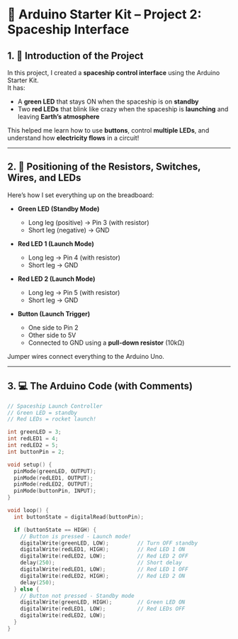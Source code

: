 # 🚀 Arduino Starter Kit – Project 2: Spaceship Interface

## 1. 🌟 Introduction of the Project

In this project, I created a **spaceship control interface** using the Arduino Starter Kit.  
It has:

- A **green LED** that stays ON when the spaceship is on **standby**
- Two **red LEDs** that blink like crazy when the spaceship is **launching** and leaving **Earth’s atmosphere**

This helped me learn how to use **buttons**, control **multiple LEDs**, and understand how **electricity flows** in a circuit!

---

## 2. 🔌 Positioning of the Resistors, Switches, Wires, and LEDs

Here’s how I set everything up on the breadboard:

- **Green LED (Standby Mode)**
  - Long leg (positive) → Pin 3 (with resistor)
  - Short leg (negative) → GND

- **Red LED 1 (Launch Mode)**
  - Long leg → Pin 4 (with resistor)
  - Short leg → GND

- **Red LED 2 (Launch Mode)**
  - Long leg → Pin 5 (with resistor)
  - Short leg → GND

- **Button (Launch Trigger)**
  - One side to Pin 2
  - Other side to 5V
  - Connected to GND using a **pull-down resistor** (10kΩ)

Jumper wires connect everything to the Arduino Uno.

---

## 3. 💻 The Arduino Code (with Comments)

```cpp
// Spaceship Launch Controller
// Green LED = standby
// Red LEDs = rocket launch!

int greenLED = 3;
int redLED1 = 4;
int redLED2 = 5;
int buttonPin = 2;

void setup() {
  pinMode(greenLED, OUTPUT);
  pinMode(redLED1, OUTPUT);
  pinMode(redLED2, OUTPUT);
  pinMode(buttonPin, INPUT);
}

void loop() {
  int buttonState = digitalRead(buttonPin);

  if (buttonState == HIGH) {
    // Button is pressed - Launch mode!
    digitalWrite(greenLED, LOW);         // Turn OFF standby
    digitalWrite(redLED1, HIGH);         // Red LED 1 ON
    digitalWrite(redLED2, LOW);          // Red LED 2 OFF
    delay(250);                          // Short delay
    digitalWrite(redLED1, LOW);          // Red LED 1 OFF
    digitalWrite(redLED2, HIGH);         // Red LED 2 ON
    delay(250);
  } else {
    // Button not pressed - Standby mode
    digitalWrite(greenLED, HIGH);        // Green LED ON
    digitalWrite(redLED1, LOW);          // Red LEDs OFF
    digitalWrite(redLED2, LOW);
  }
}
